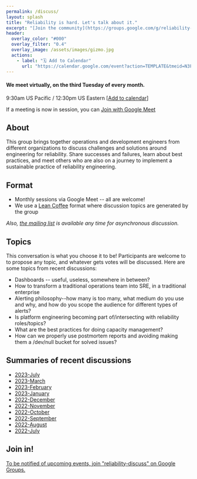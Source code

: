```yaml
---
permalink: /discuss/
layout: splash
title: "Reliability is hard. Let's talk about it."
excerpt: "[Join the community](https://groups.google.com/g/reliability-discuss) for a virtual monthly discussion about reliability engineering."
header:
  overlay_color: "#000"
  overlay_filter: "0.4"
  overlay_image: /assets/images/gizmo.jpg
  actions:
    - label: "🗓️ Add to Calendar"
      url: "https://calendar.google.com/event?action=TEMPLATE&tmeid=N3F1c3N0YW1zNXFtcXZtbDQ2aDVkaXNiYnZfMjAyMTA0MjBUMTYzMDAwWiBjX3FpZXBhb2V2NmFwdWtjMzRvczd0cGhvbHVjQGc&tmsrc=c_qiepaoev6apukc34os7tpholuc%40group.calendar.google.com&scp=ALL"      
---
```

#### We meet virtually, on the third Tuesday of every month.
9:30am US Pacific / 12:30pm US Eastern [[Add to calendar](https://calendar.google.com/event?action=TEMPLATE&tmeid=N3F1c3N0YW1zNXFtcXZtbDQ2aDVkaXNiYnZfMjAyMTA0MjBUMTYzMDAwWiBjX3FpZXBhb2V2NmFwdWtjMzRvczd0cGhvbHVjQGc&tmsrc=c_qiepaoev6apukc34os7tpholuc%40group.calendar.google.com&scp=ALL)]

If a meeting is now in session, you can <a href="//meet.google.com/kdk-hnmf-yjp" class="btn btn--info">Join with Google Meet</a>

## About
This group brings together operations and development engineers from different organizations to discuss challenges and solutions around engineering for reliability. Share successes and failures, learn about best practices, and meet others who are also on a journey to implement a sustainable practice of reliability engineering.

## Format
* Monthly sessions via Google Meet -- all are welcome!
* We use a [Lean Coffee](https://www.youtube.com/embed/2kLkRqv1-Wc) format where discussion topics are generated by the group

*Also, [the mailing list](https://groups.google.com/g/reliability-discuss) is available any time for asynchronous discussion.*

## Topics
This conversation is what you choose it to be! Participants are welcome to to propose any topic, and whatever gets votes will be discussed. Here are some topics from recent discussions:

* Dashboards -- useful, useless, somewhere in between?
* How to transform a traditional operations team into SRE, in a traditional enterprise
* Alerting philosophy--how many is too many, what medium do you use and why, and how do you scope the audience for different types of alerts?
* Is platform engineering becoming part of/intersecting with reliability roles/topics?
* What are the best practices for doing capacity management?
* How can we properly use postmortem reports and avoiding making them a /dev/null bucket for solved issues?

## Summaries of recent discussions
- [2023-July](sessionsummary-18Jul2023-16-35-00-PM.pdf)
- [2023-March](sessionsummary-21Mar2023-16-35-00-PM.pdf)
- [2023-February](sessionsummary-21Feb2023-17-40-00-PM.pdf)
- [2023-January](sessionsummary-17Jan2023-17-35-00-PM.pdf)
- [2022-December](sessionsummary-20Dec2022-17-35-00-PM.pdf)
- [2022-November](sessionsummary-15Nov2022-17-35-00-PM.pdf)
- [2022-October](sessionsummary-18Oct2022-16-35-00-PM.pdf)
- [2022-September](sessionsummary-20Sep2022-16-40-00-PM.pdf)
- [2022-August](sessionsummary-16Aug2022-16-35-00-PM.pdf)
- [2022-July](sessionsummary-19Jul2022-16-30-00-PM.pdf)


## Join in!

<a href="https://groups.google.com/g/reliability-discuss" class="btn btn--info">To be notified of upcoming events, join "reliability-discuss" on Google Groups.</a>
